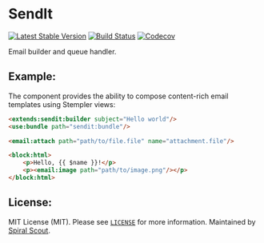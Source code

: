 SendIt
========
[![Latest Stable Version](https://poser.pugx.org/spiral/sendit/v/stable)](https://packagist.org/packages/spiral/sendit) 
[![Build Status](https://github.com/spiral/sendit/workflows/build/badge.svg)](https://github.com/spiral/sendit/actions)
[![Codecov](https://codecov.io/gh/spiral/sendit/branch/master/graph/badge.svg)](https://codecov.io/gh/spiral/sendit/)

Email builder and queue handler.

Example:
--------
The component provides the ability to compose content-rich email templates using Stempler views:

```html
<extends:sendit:builder subject="Hello world"/>
<use:bundle path="sendit:bundle"/>

<email:attach path="path/to/file.file" name="attachment.file"/>

<block:html>
    <p>Hello, {{ $name }}!</p>
    <p><email:image path="path/to/image.png"/></p>
</block:html>
```

License:
--------
MIT License (MIT). Please see [`LICENSE`](./LICENSE) for more information. Maintained by [Spiral Scout](https://spiralscout.com).
